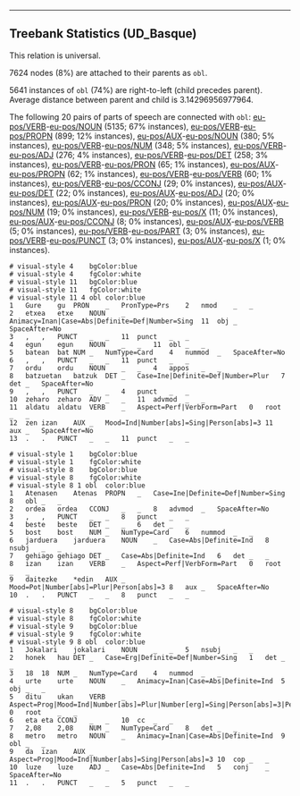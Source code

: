 

--------------------------------------------------------------------------------

## Treebank Statistics (UD_Basque)

This relation is universal.

7624 nodes (8%) are attached to their parents as `obl`.

5641 instances of `obl` (74%) are right-to-left (child precedes parent).
Average distance between parent and child is 3.14296956977964.

The following 20 pairs of parts of speech are connected with `obl`: [eu-pos/VERB]()-[eu-pos/NOUN]() (5135; 67% instances), [eu-pos/VERB]()-[eu-pos/PROPN]() (899; 12% instances), [eu-pos/AUX]()-[eu-pos/NOUN]() (380; 5% instances), [eu-pos/VERB]()-[eu-pos/NUM]() (348; 5% instances), [eu-pos/VERB]()-[eu-pos/ADJ]() (276; 4% instances), [eu-pos/VERB]()-[eu-pos/DET]() (258; 3% instances), [eu-pos/VERB]()-[eu-pos/PRON]() (65; 1% instances), [eu-pos/AUX]()-[eu-pos/PROPN]() (62; 1% instances), [eu-pos/VERB]()-[eu-pos/VERB]() (60; 1% instances), [eu-pos/VERB]()-[eu-pos/CCONJ]() (29; 0% instances), [eu-pos/AUX]()-[eu-pos/DET]() (22; 0% instances), [eu-pos/AUX]()-[eu-pos/ADJ]() (20; 0% instances), [eu-pos/AUX]()-[eu-pos/PRON]() (20; 0% instances), [eu-pos/AUX]()-[eu-pos/NUM]() (19; 0% instances), [eu-pos/VERB]()-[eu-pos/X]() (11; 0% instances), [eu-pos/AUX]()-[eu-pos/CCONJ]() (8; 0% instances), [eu-pos/AUX]()-[eu-pos/VERB]() (5; 0% instances), [eu-pos/VERB]()-[eu-pos/PART]() (3; 0% instances), [eu-pos/VERB]()-[eu-pos/PUNCT]() (3; 0% instances), [eu-pos/AUX]()-[eu-pos/X]() (1; 0% instances).


~~~ conllu
# visual-style 4	bgColor:blue
# visual-style 4	fgColor:white
# visual-style 11	bgColor:blue
# visual-style 11	fgColor:white
# visual-style 11 4 obl	color:blue
1	Gure	gu	PRON	_	PronType=Prs	2	nmod	_	_
2	etxea	etxe	NOUN	_	Animacy=Inan|Case=Abs|Definite=Def|Number=Sing	11	obj	_	SpaceAfter=No
3	,	,	PUNCT	_	_	11	punct	_	_
4	egun	egun	NOUN	_	_	11	obl	_	_
5	batean	bat	NUM	_	NumType=Card	4	nummod	_	SpaceAfter=No
6	,	,	PUNCT	_	_	11	punct	_	_
7	ordu	ordu	NOUN	_	_	4	appos	_	_
8	batzuetan	batzuk	DET	_	Case=Ine|Definite=Def|Number=Plur	7	det	_	SpaceAfter=No
9	,	,	PUNCT	_	_	4	punct	_	_
10	zeharo	zeharo	ADV	_	_	11	advmod	_	_
11	aldatu	aldatu	VERB	_	Aspect=Perf|VerbForm=Part	0	root	_	_
12	zen	izan	AUX	_	Mood=Ind|Number[abs]=Sing|Person[abs]=3	11	aux	_	SpaceAfter=No
13	.	.	PUNCT	_	_	11	punct	_	_

~~~


~~~ conllu
# visual-style 1	bgColor:blue
# visual-style 1	fgColor:white
# visual-style 8	bgColor:blue
# visual-style 8	fgColor:white
# visual-style 8 1 obl	color:blue
1	Atenasen	Atenas	PROPN	_	Case=Ine|Definite=Def|Number=Sing	8	obl	_	_
2	ordea	ordea	CCONJ	_	_	8	advmod	_	SpaceAfter=No
3	,	,	PUNCT	_	_	8	punct	_	_
4	beste	beste	DET	_	_	6	det	_	_
5	bost	bost	NUM	_	NumType=Card	6	nummod	_	_
6	jarduera	jarduera	NOUN	_	Case=Abs|Definite=Ind	8	nsubj	_	_
7	gehiago	gehiago	DET	_	Case=Abs|Definite=Ind	6	det	_	_
8	izan	izan	VERB	_	Aspect=Perf|VerbForm=Part	0	root	_	_
9	daitezke	*edin	AUX	_	Mood=Pot|Number[abs]=Plur|Person[abs]=3	8	aux	_	SpaceAfter=No
10	.	.	PUNCT	_	_	8	punct	_	_

~~~


~~~ conllu
# visual-style 8	bgColor:blue
# visual-style 8	fgColor:white
# visual-style 9	bgColor:blue
# visual-style 9	fgColor:white
# visual-style 9 8 obl	color:blue
1	Jokalari	jokalari	NOUN	_	_	5	nsubj	_	_
2	honek	hau	DET	_	Case=Erg|Definite=Def|Number=Sing	1	det	_	_
3	18	18	NUM	_	NumType=Card	4	nummod	_	_
4	urte	urte	NOUN	_	Animacy=Inan|Case=Abs|Definite=Ind	5	obj	_	_
5	ditu	ukan	VERB	_	Aspect=Prog|Mood=Ind|Number[abs]=Plur|Number[erg]=Sing|Person[abs]=3|Person[erg]=3	0	root	_	_
6	eta	eta	CCONJ	_	_	10	cc	_	_
7	2,08	2,08	NUM	_	NumType=Card	8	det	_	_
8	metro	metro	NOUN	_	Animacy=Inan|Case=Abs|Definite=Ind	9	obl	_	_
9	da	izan	AUX	_	Aspect=Prog|Mood=Ind|Number[abs]=Sing|Person[abs]=3	10	cop	_	_
10	luze	luze	ADJ	_	Case=Abs|Definite=Ind	5	conj	_	SpaceAfter=No
11	.	.	PUNCT	_	_	5	punct	_	_

~~~


